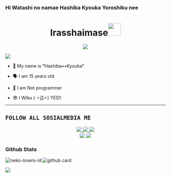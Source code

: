### Hi Watashi no namae Hashiba Kyouka Yoroshiku nee

<h1 align="center">Irasshaimase<img src="https://user-images.githubusercontent.com/1303154/88677602-1635ba80-d120-11ea-84d8-d263ba5fc3c0.gif" width="40px" alt=""><br></h1> 
<p align="center">
<img src="https://c.tenor.com/qqE20MfxmIYAAAAi/kawaii-dancing.gif" />
</p>
<img src="https://c.tenor.com/7pvsrmazRWcAAAAi/neko-mafumafu.gif" />
</p>

<p align="center">

- 👼 My name is °Hashiba••Kyouka°

- 🗣️ I am 15 years old 

- 🔭 I am Not programmer
 
- 😎 I Wibu ( ✧Д✧) YES!!
</p>

------


## ```FOLLOW ALL SOSIALMEDIA ME```
<p align="center">
<a href="https://instagram.com/ruka.nime7"><img src="https://img.shields.io/badge/Instagram-E4405F?style=for-the-badge&logo=instagram&logoColor=white"/> 
<a href="https://wa.me/6283825121214"><img src="https://img.shields.io/badge/WhatsApp-25D366?style=for-the-badge&logo=whatsapp&logoColor=white" />
<a href="https://youtube.com/channel/UColzqD-h69GCGWitfF8UJhw"><img src="https://img.shields.io/badge/YouTube Neko-ff0000?style=for-the-badge&logo=youtube&logoColor=ff000000&link=https://youtube.com/NekoYuri" /><br>
<a href="https://tiktok.com/@hiro_0163"><img src="https://img.shields.io/badge/Tiktok Neko-black?style=for-the-badge&logo=tiktok&logoColor=ff000000&link=https://tiktok.com/@hiro_0163" /></a>
<a href="https://github.com/neko-lovers-id"><img src="https://img.shields.io/badge/Github Neko-8A2BE2?style=for-the-badge&logo=Github&logoColor=000000&link=https://github.com/neko-lovers-id" /></a>

### Github Stats 

<p><img align="left" src="https://github-readme-stats.vercel.app/api/top-langs?username=neko-lovers-id&show_icons=true&locale=en&layout=compact" alt="neko-lovers-id" /></p>

![github card](https://github-readme-stats.vercel.app/api?username=neko-lovers-id&show_icons=true&theme=radical)

![](https://github-profile-summary-cards.vercel.app/api/cards/profile-details?username=neko-lovers-id&theme=monokai)



